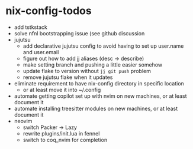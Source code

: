 # nix-config-todos

- add tstkstack
- solve nfnl bootstrapping issue (see github discussion 
- jujutsu
    - add declarative jujutsu config to avoid having to set up user.name and user.email
    - figure out how to add jj aliases (desc -> describe)
    - make setting branch and pushing a little easier somehow
    - update flake to version without `jj git push` problem
    - remove jujutsu flake when it updates
- eliminate requirement to have nix-config directory in specific location
    - or at least move it into ~/.config
- automate getting copilot set up with nvim on new machines, or at least document it
- automate installing treesitter modules on new machines, or at least document it
- neovim
    - switch Packer -> Lazy
    - rewrite plugins/init.lua in fennel
    - switch to coq_nvim for completion
